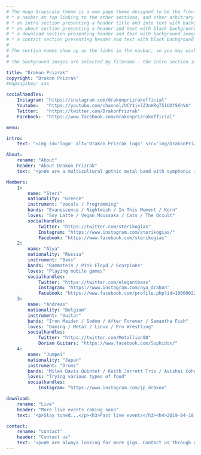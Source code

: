 ```yaml
---
# The Hugo Grayscale theme is a one page theme designed to be the front page to your site.  Its content is populated via the front-matter in content/_index.md.  The page consists of, in order:
# * a navbar at top linking to the other sections, and other arbitrary links
# * an intro section presenting a header title and into text with background image
# * an about section presenting a header and text with black background
# * a download section presenting header and text with background image
# * a contact section presenting header and text with black background
#
# The section names show up as the links in the navbar, so you may wish to rename them if, for example, you're not using it for the purpose suggested by the default section name.
#
# The background images are selected by filename - the intro section image must be named "intro-bg.jpg" and placed in the "static/img/" directory for your site.  Similarly, the downloads section image must be named "downloads-bg.jpg" and placed in the "static/img/" directory for your site.  See the default images in the theme's static directory for file size reference.

title: "Drakon Prizrak"
copyright: "Drakon Prizrak"
#mapsapikey: xxx

socialhandles:
    Instagram: "https://instagram.com/drakonprizrakofficial"
    Youtube:   "https://youtube.com/channel/UCY1jxlZ3nHRgT51OOfSKhVA"
    Twitter:   "https://twitter.com/DrakonPrizrak"
    Facebook:  "https://www.facebook.com/drakonprizrakofficial"

menu:

intro:
    text: "<img id='logo' alt='Drakon Prizrak logo' src='img/DrakonPrizrak_White.svg' />"

About:
    rename: "About"
    header: "About Drakon Prizrak"
    text: '<p>We are a multicultural gothic metal band with symphonic influences from Tokyo.<br />All of our members have different nationalities.</p>'

Members:
    1:
        name: "Steri"
        nationality: "Greece"
        instrument: "Vocals / Programming"
        bands: "Evanescence / Nightwish / In This Moment / Korn"
        loves: "Soy Latte / Vegan Moussaka / Cats / The Occult"
        socialhandles:
            Twitter: "https://twitter.com/sterikogias"
            Instagram: "https://www.instagram.com/sterikogias/"
            Facebook: "https://www.facebook.com/sterikogias"
    2:
        name: "Alya"
        nationality: "Russia"
        instrument: "Bass"
        bands: "Rammstein / Pink Floyd / Scorpions"
        loves: "Playing mobile games"
        socialhandles:
            Twitter: "https://twitter.com/elegantbass"
            Instagram: "https://www.instagram.com/aya_drakon"
            Facebook: "https://www.facebook.com/profile.php?id=100000228759105"
    3:
        name: "Andreas"
        nationality: "Belgium"
        instrument: "Guitar"
        bands: "Iron Maiden / Sodom / After Forever / Samantha Fish"
        loves: "Gaming / Metal / Linux / Pro Wrestling"
        socialhandles:
            Twitter: "https://twitter.com/Metallion98"
            Dorian Guitars: "https://www.facebook.com/Sophidox/"
    4:
        name: "Jumpei"
        nationality: "Japan"
        instrument: "Drums"
        bands: "Miles Davis Quintet / Keith Jarrett Trio / Avishai Cohen Trio"
        loves: "Trying various types of food"
        socialhandles:
            Instagram: "https://www.instagram.com/jp_drakon"

download:
    rename: "Live"
    header: "More live events coming soon"
    text: '<p>Stay tuned...</p><h3>Past live events</h3><h4>2019-04-18 (Thursday)</h4><p>Tsuji-san 40th guitar anniversary live event<br /><a href="http://gyoen-sound.com" target="_blank">Shinjuku Gyouen Sound</a><br />〒160-0022 Tokyo-to Shinjuku-ku Shinjuku 2-3-12 B1F</p>'

contact:
    rename: "contact"
    header: "Contact us"
    text: '<p>We are always looking for more gigs. Contact us through our social media or e-mail.</p><p><a href="mailto:contact@drakon-prizrak.com">contact@drakon-prizrak.com</p>'
---
```

